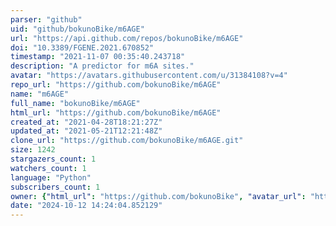 ```yaml
---
parser: "github"
uid: "github/bokunoBike/m6AGE"
url: "https://api.github.com/repos/bokunoBike/m6AGE"
doi: "10.3389/FGENE.2021.670852"
timestamp: "2021-11-07 00:35:40.243718"
description: "A predictor for m6A sites."
avatar: "https://avatars.githubusercontent.com/u/31384108?v=4"
repo_url: "https://github.com/bokunoBike/m6AGE"
name: "m6AGE"
full_name: "bokunoBike/m6AGE"
html_url: "https://github.com/bokunoBike/m6AGE"
created_at: "2021-04-28T18:21:27Z"
updated_at: "2021-05-21T12:21:48Z"
clone_url: "https://github.com/bokunoBike/m6AGE.git"
size: 1242
stargazers_count: 1
watchers_count: 1
language: "Python"
subscribers_count: 1
owner: {"html_url": "https://github.com/bokunoBike", "avatar_url": "https://avatars.githubusercontent.com/u/31384108?v=4", "login": "bokunoBike", "type": "User"}
date: "2024-10-12 14:24:04.852129"
---
```

